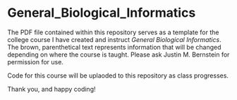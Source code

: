 # General_Biological_Informatics

The PDF file contained within this repository serves as a template for the college course I have created and instruct _General Biological Informatics_. The brown, parenthetical text represents information that will be changed depending on where the course is taught. Please ask Justin M. Bernstein for permission for use.

Code for this course will be uplaoded to this repository as class progresses.

Thank you, and happy coding!
